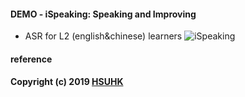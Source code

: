 

#### DEMO - iSpeaking: Speaking and Improving
* ASR for L2 (english&chinese) learners
![iSpeaking](https://github.com/muyun/dev.speech/blob/master/ispeaking/demo/speech_demo_3.png "Speaking and Improving") 

#### reference

####  Copyright (c) 2019 [HSUHK](https://dlc.hsu.edu.hk/)
